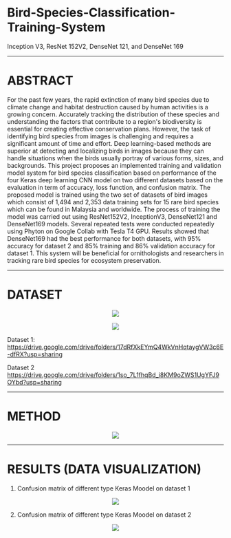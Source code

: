 # Bird-Species-Classification-Training-System
Inception V3, ResNet 152V2, DenseNet 121, and DenseNet 169

---
# ABSTRACT

  For the past few years, the rapid extinction of many bird species due to climate change
and habitat destruction caused by human activities is a growing concern. Accurately tracking the
distribution of these species and understanding the factors that contribute to a region's
biodiversity is essential for creating effective conservation plans. However, the task of
identifying bird species from images is challenging and requires a significant amount of time
and effort. Deep learning-based methods are superior at detecting and localizing birds in images
because they can handle situations when the birds usually portray of various forms, sizes, and
backgrounds. This project proposes an implemented training and validation model system for
bird species classification based on performance of the four Keras deep learning CNN model on
two different datasets based on the evaluation in term of accuracy, loss function, and confusion
matrix. The proposed model is trained using the two set of datasets of bird images which consist
of 1,494 and 2,353 data training sets for 15 rare bird species which can be found in Malaysia and
worldwide. The process of training the model was carried out using ResNet152V2, InceptionV3,
DenseNet121 and DenseNet169 models. Several repeated tests were conducted repeatedly using
Phyton on Google Collab with Tesla T4 GPU. Results showed that DenseNet169 had the best
performance for both datasets, with 95% accuracy for dataset 2 and 85% training and 86%
validation accuracy for dataset 1. This system will be beneficial for ornithologists and
researchers in tracking rare bird species for ecosystem preservation.

---

# DATASET

<p align="center">
  <img src="https://github.com/sabrinaMKE201073/Bird-Species-Classification-Training-System/assets/95947484/c003c44a-463f-4d83-a8c8-724a0686a1aa">
</p>

<p align="center">
  <img src="https://github.com/sabrinaMKE201073/Bird-Species-Classification-Training-System/assets/95947484/38e95281-f2cd-4dc7-adf6-f8d273b0b082">
</p>


Dataset 1: https://drive.google.com/drive/folders/17dRfXkEYmQ4WkVnHqtaygVW3c6E-dfRX?usp=sharing

Dataset 2
https://drive.google.com/drive/folders/1so_7L1fhqBd_i8KM9oZWS1UgYFJ9OYbd?usp=sharing

---

# METHOD

<p align="center">
  <img src="https://github.com/sabrinaMKE201073/Bird-Species-Classification-Training-System/assets/95947484/3c4e4d96-1515-48dc-81b2-f96e3016aa77">
</p>

---

# RESULTS (DATA VISUALIZATION)

1) Confusion matrix of different type Keras Moodel on dataset 1
<p align="center">
  <img src="https://github.com/sabrinaMKE201073/Bird-Species-Classification-Training-System/assets/95947484/793b1165-98c6-49cb-8fc7-5204f7545617">
</p>

2) Confusion matrix of different type Keras Moodel on dataset 2
<p align="center">
  <img src="https://github.com/sabrinaMKE201073/Bird-Species-Classification-Training-System/assets/95947484/f210eb5c-330c-453d-84b6-4a5dc7d66873">
</p>

